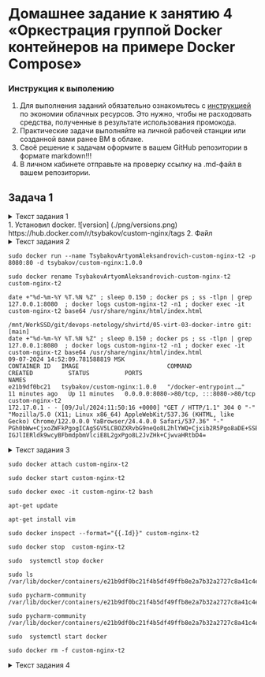 # Домашнее задание к занятию 4 «Оркестрация группой Docker контейнеров на примере Docker Compose»

### Инструкция к выполению

1. Для выполнения заданий обязательно ознакомьтесь с 
[инструкцией](https://github.com/netology-code/devops-materials/blob/master/cloudwork.MD) 
по экономии облачных ресурсов. Это нужно, чтобы не расходовать средства, 
полученные в результате использования промокода.
2. Практические задачи выполняйте на личной рабочей станции или созданной вами ранее ВМ в облаке.
3. Своё решение к задачам оформите в вашем GitHub репозитории в формате markdown!!!
4. В личном кабинете отправьте на проверку ссылку на .md-файл в вашем репозитории.

## Задача 1
<details>
 <summary>Текст задания 1</summary>
Сценарий выполнения задачи:
- Установите docker и docker compose plugin на свою linux рабочую станцию или ВМ.
- Если dockerhub недоступен создайте файл /etc/docker/daemon.json с содержимым: 
```
{
"registry-mirrors": ["https://mirror.gcr.io", 
"https://daocloud.io", 
"https://c.163.com/", 
"https://registry.docker-cn.com"]
}
```
- Зарегистрируйтесь и создайте публичный репозиторий  с именем "custom-nginx" на https://hub.docker.com (ТОЛЬКО ЕСЛИ У ВАС ЕСТЬ ДОСТУП);
- скачайте образ nginx:1.21.1;
- Создайте Dockerfile и реализуйте в нем замену дефолтной индекс-страницы(/usr/share/nginx/html/index.html), на файл index.html с содержимым:
```
<html>
<head>
Hey, Netology
</head>
<body>
<h1>I will be DevOps Engineer!</h1>
</body>
</html>
```
- Соберите и отправьте созданный образ в свой dockerhub-репозитории c tag 1.0.0 (ТОЛЬКО ЕСЛИ ЕСТЬ ДОСТУП). 
- Предоставьте ответ в виде ссылки на https://hub.docker.com/<username_repo>/custom-nginx/general .
</details>
1. Установил docker.
![version] (./png/versions.png)
https://hub.docker.com/r/tsybakov/custom-nginx/tags
2. Файл 
<details>
 <summary>Текст задания 2</summary>

## Задача 2
1. Запустите ваш образ custom-nginx:1.0.0 командой docker run в соответствии с требованиями:
   - имя контейнера "ФИО-custom-nginx-t2"
   - контейнер работает в фоне
   - контейнер опубликован на порту хост системы 127.0.0.1:8080
2. Переименуйте контейнер в "custom-nginx-t2"
3. Выполните команду ```date +"%d-%m-%Y %T.%N %Z" ; sleep 0.150 ; docker ps ; ss -tlpn | grep 127.0.0.1:8080  ; docker logs custom-nginx-t2 -n1 ; docker exec -it custom-nginx-t2 base64 /usr/share/nginx/html/index.html```
4. Убедитесь с помощью curl или веб браузера, что индекс-страница доступна.

В качестве ответа приложите скриншоты консоли, где видно все введенные команды и их вывод.


</details>

```shell
sudo docker run --name TsybakovArtyomAleksandrovich-custom-nginx-t2 -p 8080:80 -d tsybakov/custom-nginx:1.0.0
```

```shell
sudo docker rename TsybakovArtyomAleksandrovich-custom-nginx-t2 custom-nginx-t2
```

```shell
date +"%d-%m-%Y %T.%N %Z" ; sleep 0.150 ; docker ps ; ss -tlpn | grep 127.0.0.1:8080  ; docker logs custom-nginx-t2 -n1 ; docker exec -it custom-nginx-t2 base64 /usr/share/nginx/html/index.html
```

```text
/mnt/WorkSSD/git/devops-netology/shvirtd/05-virt-03-docker-intro git:[main]
date +"%d-%m-%Y %T.%N %Z" ; sleep 0.150 ; docker ps ; ss -tlpn | grep 127.0.0.1:8080  ; docker logs custom-nginx-t2 -n1 ; docker exec -it custom-nginx-t2 base64 /usr/share/nginx/html/index.html
09-07-2024 14:52:09.781588819 MSK
CONTAINER ID   IMAGE                         COMMAND                  CREATED          STATUS          PORTS                                   NAMES
e21b9df0bc21   tsybakov/custom-nginx:1.0.0   "/docker-entrypoint.…"   11 minutes ago   Up 11 minutes   0.0.0.0:8080->80/tcp, :::8080->80/tcp   custom-nginx-t2
172.17.0.1 - - [09/Jul/2024:11:50:16 +0000] "GET / HTTP/1.1" 304 0 "-" "Mozilla/5.0 (X11; Linux x86_64) AppleWebKit/537.36 (KHTML, like Gecko) Chrome/122.0.0.0 YaBrowser/24.4.0.0 Safari/537.36" "-"
PGh0bWw+CjxoZWFkPgogICAgSGV5LCBOZXRvbG9neQo8L2hlYWQ+Cjxib2R5Pgo8aDE+SSB3aWxs
IGJlIERldk9wcyBFbmdpbmVlciE8L2gxPgo8L2JvZHk+CjwvaHRtbD4=
```

<details>
 <summary>Текст задания 3</summary>

## Задача 3
1. Воспользуйтесь docker help или google, чтобы узнать как подключиться к стандартному потоку ввода/вывода/ошибок контейнера "custom-nginx-t2".
2. Подключитесь к контейнеру и нажмите комбинацию Ctrl-C.
3. Выполните ```docker ps -a``` и объясните своими словами почему контейнер остановился.
4. Перезапустите контейнер
5. Зайдите в интерактивный терминал контейнера "custom-nginx-t2" с оболочкой bash.
6. Установите любимый текстовый редактор(vim, nano итд) с помощью apt-get.
7. Отредактируйте файл "/etc/nginx/conf.d/default.conf", заменив порт "listen 80" на "listen 81".
8. Запомните(!) и выполните команду ```nginx -s reload```, а затем внутри контейнера ```curl http://127.0.0.1:80 ; curl http://127.0.0.1:81```.
9. Выйдите из контейнера, набрав в консоли  ```exit``` или Ctrl-D.
10. Проверьте вывод команд: ```ss -tlpn | grep 127.0.0.1:8080``` , ```docker port custom-nginx-t2```, ```curl http://127.0.0.1:8080```. Кратко объясните суть возникшей проблемы.
11. * Это дополнительное, необязательное задание. Попробуйте самостоятельно исправить конфигурацию контейнера, используя доступные источники в интернете. Не изменяйте конфигурацию nginx и не удаляйте контейнер. Останавливать контейнер можно. [пример источника](https://www.baeldung.com/linux/assign-port-docker-container)
12. Удалите запущенный контейнер "custom-nginx-t2", не останавливая его.(воспользуйтесь --help или google)

В качестве ответа приложите скриншоты консоли, где видно все введенные команды и их вывод.

</details>

```shell
sudo docker attach custom-nginx-t2 
```
```shell
sudo docker start custom-nginx-t2
```
```shell
sudo docker exec -it custom-nginx-t2 bash
```
```shell
apt-get update
```
```shell
apt-get install vim
```
```shell
sudo docker inspect --format="{{.Id}}" custom-nginx-t2
```
```shell
sudo docker stop  custom-nginx-t2
```
```shell
sudo  systemctl stop docker
```
```shell
sudo ls /var/lib/docker/containers/e21b9df0bc21f4b5df49ffb8e2a7b32a2727c8a41c4ebb6249af47dea96d7fe8
```
```shell
sudo pycharm-community /var/lib/docker/containers/e21b9df0bc21f4b5df49ffb8e2a7b32a2727c8a41c4ebb6249af47dea96d7fe8/hostconfig.json
```
```shell
sudo pycharm-community /var/lib/docker/containers/e21b9df0bc21f4b5df49ffb8e2a7b32a2727c8a41c4ebb6249af47dea96d7fe8/config.v2.json
```
```shell
sudo  systemctl start docker
```
```shell
sudo docker rm -f custom-nginx-t2
```

<details>
 <summary>Текст задания 4</summary>

## Задача 4


- Запустите первый контейнер из образа ***centos*** c любым тегом в фоновом режиме, подключив папку  текущий рабочий каталог ```$(pwd)``` на хостовой машине в ```/data``` контейнера, используя ключ -v.
- Запустите второй контейнер из образа ***debian*** в фоновом режиме, подключив текущий рабочий каталог ```$(pwd)``` в ```/data``` контейнера. 
- Подключитесь к первому контейнеру с помощью ```docker exec``` и создайте текстовый файл любого содержания в ```/data```.
- Добавьте ещё один файл в текущий каталог ```$(pwd)``` на хостовой машине.
- Подключитесь во второй контейнер и отобразите листинг и содержание файлов в ```/data``` контейнера.

В качестве ответа приложите скриншоты консоли, где видно все введенные команды и их вывод.

</details>

